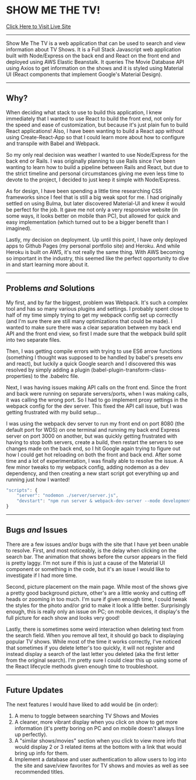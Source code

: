 # SHOW ME THE TV!

[Click Here to Visit Live Site](http://showmethetv-env.uqrc23xqzq.us-east-2.elasticbeanstalk.com/)

---

Show Me The TV is a web application that can be used to search and view information about TV Shows.  It is a Full Stack Javascript web application built with Node/Express on the back end and React on the front end and deployed using AWS Elastic Beanstalk.  It queries The Movie Database API using Axios to get information on the shows and it is styled using Material UI (React components that implement Google's Material Design).

---

## __Why?__


When deciding what stack to use to build this application, I knew immediately that I wanted to use React to build the front end, not only for the speed and ease of customization, but because it's just plain fun to build React applications!  Also, I have been wanting to build a React app without using Create-React-App so that I could learn more about how to configure and transpile with Babel and Webpack.

So my only real decision was weather I wanted to use Node/Express for the back end or Rails.  I was originally planning to use Rails since I've been wanting to learn how to build a pipeline between Rails and React, but due to the strict timeline and personal circumstances giving me even less time to devote to the project, I decided to just keep it simple with Node/Express.

As for design, I have been spending a little time researching CSS frameworks since I feel that is still a big weak spot for me.  I had originally settled on using Bulma, but later discovered Material-UI and knew it would be perfect for the job.  It gave me not only a very responsive website (in some ways, it looks better on mobile than PC), but allowed for quick and easy implementation (which turned out to be a bigger benefit than I imagined).

Lastly, my decision on deployment.  Up until this point, I have only deployed apps to Github Pages (my personal portfolio site) and Heroku.  And while Heroku is built on AWS, it's not really the same thing.  With AWS becoming so important in the industry, this seemed like the perfect opportunity to dive in and start learning more about it.

---

## __Problems__ _and_ __Solutions__

My first, and by far the biggest, problem was Webpack.  It's such a complex tool and has so many various plugins and settings.  I probably spent close to half of my time simply trying to get my webpack config set up correctly (and I'm sure there are still many optimizations that could be made).  I wanted to make sure there was a clear separation between my back end API and the front end view, so first I made sure that the webpack build split into two separate files.

Then, I was getting compile errors with trying to use ES6 arrow functions (something I thought was supposed to be handled by babel's presets env and react), but luckily a quick Google search and I discovered this was resolved by simply adding a plugin (babel-plugin-transform-class-properties) to the .babelrc file.

Next, I was having issues making API calls on the front end.  Since the front and back were running on separate servers/ports, when I was making calls, it was calling the wrong port.  So I had to go implement proxy settings in the webpack config for the dev server.  This fixed the API call issue, but I was getting frustrated with my build setup...

I was using the webpack dev server to run my front end on port 8080 (the default port for WDS) on one terminal and running my back end Express server on port 3000 on another, but was quickly getting frustrated with having to stop both servers, create a build, then restart the servers to see changes made on the back end, so I hit Google again trying to figure out how I could get hot reloading on both the front and back end.  After some time and a lot of experimentation, I was finally able to resolve the issue.  A few minor tweaks to my webpack config, adding nodemon as a dev dependency, and then creating a new start script got everything up and running just how I wanted!

```javascript
"scripts": {
    "server": "nodemon ./server/server.js",
    "devstart": "npm run server & webpack-dev-server --mode development --open --hot"
}
```
---

## __Bugs__ _and_ __Issues__

There are a few issues and/or bugs with the site that I have yet been unable to resolve.  First, and most noticeably, is the delay when clicking on the search bar.  The animation that shows before the cursor appears in the field is pretty laggy.  I'm not sure if this is just a cause of the Material UI component or something in the code, but it's an issue I would like to investigate if I had more time.

Second, picture placement on the main page.  While most of the shows give a pretty good background picture, other's are a little wonky and cutting off heads or zooming in too much.  I'm sure if given enough time, I could tweak the styles for the photo and/or grid to make it look a little better.  Surprisingly enough, this is really only an issue on PC; on mobile devices, it display's the full picture for each show and looks very good!

Lastly, there is sometimes some weird interaction when deleting text from the search field.  When you remove all text, it should go back to displaying popular TV shows.  While most of the time it works correctly, I've noticed that sometimes if you delete letter's too quickly, it will not register and instead display a search of the last letter you deleted (aka the first letter from the original search).  I'm pretty sure I could clear this up using some of the React lifecycle methods given enough time to troubleshoot.

---

## __Future Updates__

The next features I would have liked to add would be (in order):

1. A menu to toggle between searching TV Shows and Movies
2. A cleaner, more vibrant display when you click on show to get more information (it's pretty boring on PC and on mobile doesn't always line up perfectly).
3. A "similar shows/movies" section when you click to view more info that would display 2 or 3 related items at the bottom with a link that would bring up info for them.
4. Implement a database and user authentication to allow users to log into the site and save/view favorites for TV shows and movies as well as see recommended titles.